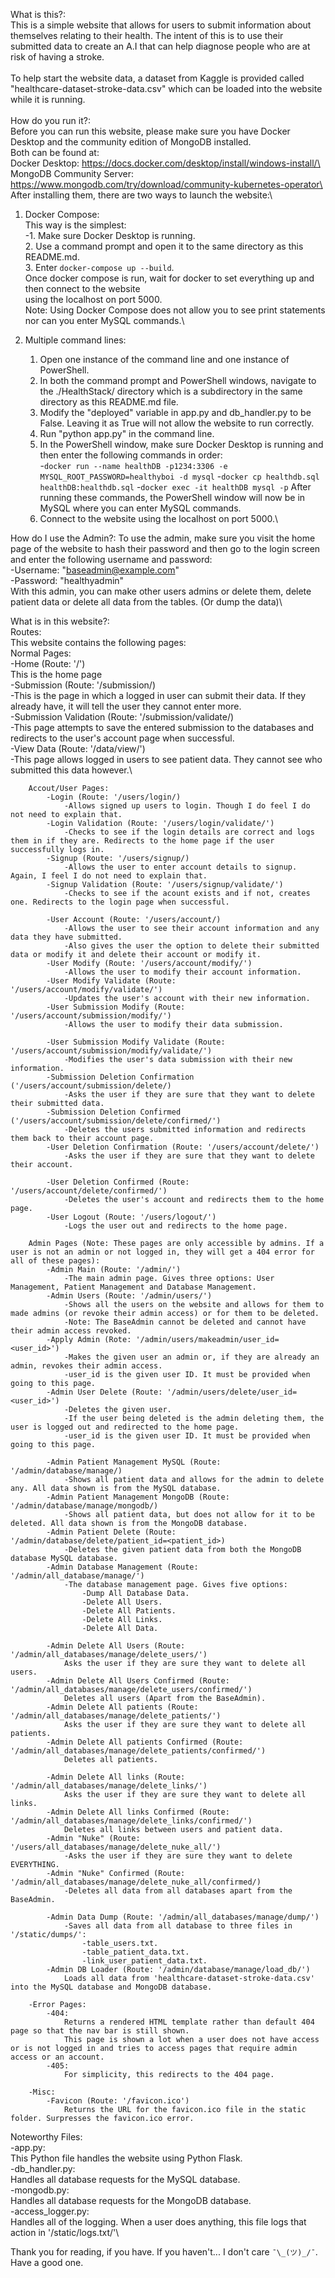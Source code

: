 What is this?:\
This is a simple website that allows for users to submit information about themselves relating to their health.
The intent of this is to use their submitted data to create an A.I that can help diagnose people who are at risk of
having a stroke.\
\
To help start the website data, a dataset from Kaggle is provided called "healthcare-dataset-stroke-data.csv" which can
be loaded into the website while it is running.\
\
How do you run it?:\
Before you can run this website, please make sure you have Docker Desktop and the community edition of MongoDB installed.\
Both can be found at:\
Docker Desktop: https://docs.docker.com/desktop/install/windows-install/\
MongoDB Community Server: https://www.mongodb.com/try/download/community-kubernetes-operator\
\
After installing them, there are two ways to launch the website:\
1. Docker Compose:\
    This way is the simplest:\
        -1. Make sure Docker Desktop is running.\
        2. Use a command prompt and open it to the same directory as this README.md.\
        3. Enter `docker-compose up --build`.\
    Once docker compose is run, wait for docker to set everything up and then connect to the website\
    using the localhost on port 5000.\
    Note: Using Docker Compose does not allow you to see print statements nor can you enter MySQL commands.\

2. Multiple command lines:
    1. Open one instance of the command line and one instance of PowerShell.
    2. In both the command prompt and PowerShell windows, navigate to the ./HealthStack/ directory which is a subdirectory in the same directory as this README.md file.
    3. Modify the "deployed" variable in app.py and db_handler.py to be False. Leaving it as True will not allow the website to run correctly.
    4. Run "python app.py" in the command line.
    5. In the PowerShell window, make sure Docker Desktop is running and then enter the following commands in order:\
        -`docker run --name healthDB -p1234:3306 -e MYSQL_ROOT_PASSWORD=healthyboi -d mysql`
        -`docker cp healthdb.sql healthDB:healthdb.sql`
        -`docker exec -it healthDB mysql -p`
    After running these commands, the PowerShell window will now be in MySQL where you can enter MySQL commands.
    6. Connect to the website using the localhost on port 5000.\

How do I use the Admin?:
To use the admin, make sure you visit the home page of the website to hash their password and then go to the login screen and
enter the following username and password:\
    -Username: "baseadmin@example.com"\
    -Password: "healthyadmin"\
With this admin, you can make other users admins or delete them, delete patient data or delete all data from the tables. (Or dump the data)\

What is in this website?:\
    Routes:\
    This website contains the following pages:\
        Normal Pages:\
            -Home (Route: '/')\
                This is the home page\
            -Submission (Route: '/submission/)\
                -This is the page in which a logged in user can submit their data. If they already have, it will tell the user they cannot enter more.\
            -Submission Validation (Route: '/submission/validate/)\
                -This page attempts to save the entered submission to the databases and redirects to the user's account page when successful.\
            -View Data (Route: '/data/view/')\
                -This page allows logged in users to see patient data. They cannot see who submitted this data however.\
        
        Accout/User Pages:
            -Login (Route: '/users/login/)
                -Allows signed up users to login. Though I do feel I do not need to explain that.
            -Login Validation (Route: '/users/login/validate/')
                -Checks to see if the login details are correct and logs them in if they are. Redirects to the home page if the user successfully logs in.
            -Signup (Route: '/users/signup/)
                -Allows the user to enter account details to signup. Again, I feel I do not need to explain that.
            -Signup Validation (Route: '/users/signup/validate/')
                -Checks to see if the acount exists and if not, creates one. Redirects to the login page when successful.

            -User Account (Route: '/users/account/)
                -Allows the user to see their account information and any data they have submitted.
                -Also gives the user the option to delete their submitted data or modify it and delete their account or modify it.
            -User Modify (Route: '/users/account/modify/')
                -Allows the user to modify their account information.
            -User Modify Validate (Route: '/users/account/modify/validate/')
                -Updates the user's account with their new information.
            -User Submission Modify (Route: '/users/account/submission/modify/')
                -Allows the user to modify their data submission.

            -User Submission Modify Validate (Route: '/users/account/submission/modify/validate/')
                -Modifies the user's data submission with their new information.
            -Submission Deletion Confirmation ('/users/account/submission/delete/)
                -Asks the user if they are sure that they want to delete their submitted data.
            -Submission Deletion Confirmed ('/users/account/submission/delete/confirmed/')
                -Deletes the users submitted information and redirects them back to their account page.
            -User Deletion Confirmation (Route: '/users/account/delete/')
                -Asks the user if they are sure that they want to delete their account.

            -User Deletion Confirmed (Route: '/users/account/delete/confirmed/')
                -Deletes the user's account and redirects them to the home page.
            -User Logout (Route: '/users/logout/')
                -Logs the user out and redirects to the home page.

        Admin Pages (Note: These pages are only accessible by admins. If a user is not an admin or not logged in, they will get a 404 error for all of these pages):
            -Admin Main (Route: '/admin/')
                -The main admin page. Gives three options: User Management, Patient Management and Database Management.
            -Admin Users (Route: '/admin/users/')
                -Shows all the users on the website and allows for them to made admins (or revoke their admin access) or for them to be deleted.
                -Note: The BaseAdmin cannot be deleted and cannot have their admin access revoked.
            -Apply Admin (Rote: '/admin/users/makeadmin/user_id=<user_id>')
                -Makes the given user an admin or, if they are already an admin, revokes their admin access.
                -user_id is the given user ID. It must be provided when going to this page.
            -Admin User Delete (Route: '/admin/users/delete/user_id=<user_id>')
                -Deletes the given user.
                -If the user being deleted is the admin deleting them, the user is logged out and redirected to the home page.
                -user_id is the given user ID. It must be provided when going to this page.

            -Admin Patient Management MySQL (Route: '/admin/database/manage/)
                -Shows all patient data and allows for the admin to delete any. All data shown is from the MySQL database.
            -Admin Patient Management MongoDB (Route: '/admin/database/manage/mongodb/)
                -Shows all patient data, but does not allow for it to be deleted. All data shown is from the MongoDB database.
            -Admin Patient Delete (Route: '/admin/database/delete/patient_id=<patient_id>)
                -Deletes the given patient data from both the MongoDB database MySQL database.
            -Admin Database Management (Route: '/admin/all_database/manage/')
                -The database management page. Gives five options:
                    -Dump All Database Data.
                    -Delete All Users.
                    -Delete All Patients.
                    -Delete All Links.
                    -Delete All Data.
            
            -Admin Delete All Users (Route: '/admin/all_databases/manage/delete_users/')
                Asks the user if they are sure they want to delete all users.
            -Admin Delete All Users Confirmed (Route: '/admin/all_databases/manage/delete_users/confirmed/')
                Deletes all users (Apart from the BaseAdmin).
            -Admin Delete All patients (Route: '/admin/all_databases/manage/delete_patients/')
                Asks the user if they are sure they want to delete all patients.
            -Admin Delete All patients Confirmed (Route: '/admin/all_databases/manage/delete_patients/confirmed/')
                Deletes all patients.
            
            -Admin Delete All links (Route: '/admin/all_databases/manage/delete_links/')
                Asks the user if they are sure they want to delete all links.
            -Admin Delete All links Confirmed (Route: '/admin/all_databases/manage/delete_links/confirmed/')
                Deletes all links between users and patient data.
            -Admin "Nuke" (Route: '/users/all_databases/manage/delete_nuke_all/')
                -Asks the user if they are sure they want to delete EVERYTHING.
            -Admin "Nuke" Confirmed (Route: '/admin/all_databases/manage/delete_nuke_all/confirmed/)
                -Deletes all data from all databases apart from the BaseAdmin.
            
            -Admin Data Dump (Route: '/admin/all_databases/manage/dump/')
                -Saves all data from all database to three files in '/static/dumps/':
                    -table_users.txt.
                    -table_patient_data.txt.
                    -link_user_patient_data.txt.
            -Admin DB Loader (Route: '/admin/database/manage/load_db/')
                Loads all data from 'healthcare-dataset-stroke-data.csv' into the MySQL database and MongoDB database.
        
        -Error Pages:
            -404:
                Returns a rendered HTML template rather than default 404 page so that the nav bar is still shown.
                This page is shown a lot when a user does not have access or is not logged in and tries to access pages that require admin access or an account.
            -405:
                For simplicity, this redirects to the 404 page.

        -Misc:
            -Favicon (Route: '/favicon.ico')
                Returns the URL for the favicon.ico file in the static folder. Surpresses the favicon.ico error.

Noteworthy Files:\
    -app.py:\
        This Python file handles the website using Python Flask.\
    -db_handler.py:\
        Handles all database requests for the MySQL database.\
    -mongodb.py:\
        Handles all database requests for the MongoDB database.\
    -access_logger.py:\
        Handles all of the logging. When a user does anything, this file logs that action in '/static/logs.txt/'\

Thank you for reading, if you have. If you haven't... I don't care `¯\_(ツ)_/¯`.\
Have a good one.